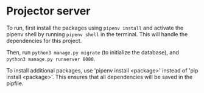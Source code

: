 # Projector server

To run, first install the packages using `pipenv install` and activate the pipenv shell by running `pipenv shell` in the terminal. This will handle the dependencies for this project.

Then, run `python3 manage.py migrate` (to initialize the database), and `python3 manage.py runserver 8080`.

To install additional packages, use 'pipenv install \<package\>' instead of 'pip install \<package\>'. This ensures that all dependencies will be saved in the pipfile.
